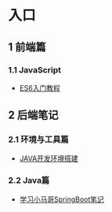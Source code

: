 # 入口

## 1 前端篇

### 1.1 JavaScript
- [ES6入门教程](https://learnerhu.github.io/es6/)


## 2 后端笔记

### 2.1 环境与工具篇
- [JAVA开发环境搭建](https://learnerhu.github.io/JavaDeVEnvironment/)

### 2.2 Java篇
- [学习小马哥SpringBoot笔记](https://learnerhu.github.io/LmSpringBoot/)